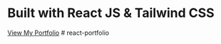 # Built with React JS & Tailwind CSS

[View My Portfolio](https://codewithbiki.netlify.app)
#   r e a c t - p o r t f o l i o  
 